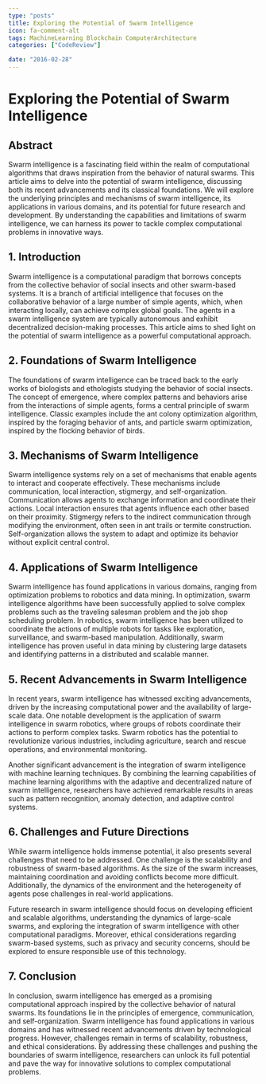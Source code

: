 ```yaml
---
type: "posts"
title: Exploring the Potential of Swarm Intelligence
icon: fa-comment-alt
tags: MachineLearning Blockchain ComputerArchitecture
categories: ["CodeReview"]

date: "2016-02-28"
---
```




# Exploring the Potential of Swarm Intelligence

## Abstract

Swarm intelligence is a fascinating field within the realm of computational algorithms that draws inspiration from the behavior of natural swarms. This article aims to delve into the potential of swarm intelligence, discussing both its recent advancements and its classical foundations. We will explore the underlying principles and mechanisms of swarm intelligence, its applications in various domains, and its potential for future research and development. By understanding the capabilities and limitations of swarm intelligence, we can harness its power to tackle complex computational problems in innovative ways.

## 1. Introduction

Swarm intelligence is a computational paradigm that borrows concepts from the collective behavior of social insects and other swarm-based systems. It is a branch of artificial intelligence that focuses on the collaborative behavior of a large number of simple agents, which, when interacting locally, can achieve complex global goals. The agents in a swarm intelligence system are typically autonomous and exhibit decentralized decision-making processes. This article aims to shed light on the potential of swarm intelligence as a powerful computational approach.

## 2. Foundations of Swarm Intelligence

The foundations of swarm intelligence can be traced back to the early works of biologists and ethologists studying the behavior of social insects. The concept of emergence, where complex patterns and behaviors arise from the interactions of simple agents, forms a central principle of swarm intelligence. Classic examples include the ant colony optimization algorithm, inspired by the foraging behavior of ants, and particle swarm optimization, inspired by the flocking behavior of birds.

## 3. Mechanisms of Swarm Intelligence

Swarm intelligence systems rely on a set of mechanisms that enable agents to interact and cooperate effectively. These mechanisms include communication, local interaction, stigmergy, and self-organization. Communication allows agents to exchange information and coordinate their actions. Local interaction ensures that agents influence each other based on their proximity. Stigmergy refers to the indirect communication through modifying the environment, often seen in ant trails or termite construction. Self-organization allows the system to adapt and optimize its behavior without explicit central control.

## 4. Applications of Swarm Intelligence

Swarm intelligence has found applications in various domains, ranging from optimization problems to robotics and data mining. In optimization, swarm intelligence algorithms have been successfully applied to solve complex problems such as the traveling salesman problem and the job shop scheduling problem. In robotics, swarm intelligence has been utilized to coordinate the actions of multiple robots for tasks like exploration, surveillance, and swarm-based manipulation. Additionally, swarm intelligence has proven useful in data mining by clustering large datasets and identifying patterns in a distributed and scalable manner.

## 5. Recent Advancements in Swarm Intelligence

In recent years, swarm intelligence has witnessed exciting advancements, driven by the increasing computational power and the availability of large-scale data. One notable development is the application of swarm intelligence in swarm robotics, where groups of robots coordinate their actions to perform complex tasks. Swarm robotics has the potential to revolutionize various industries, including agriculture, search and rescue operations, and environmental monitoring.

Another significant advancement is the integration of swarm intelligence with machine learning techniques. By combining the learning capabilities of machine learning algorithms with the adaptive and decentralized nature of swarm intelligence, researchers have achieved remarkable results in areas such as pattern recognition, anomaly detection, and adaptive control systems.

## 6. Challenges and Future Directions

While swarm intelligence holds immense potential, it also presents several challenges that need to be addressed. One challenge is the scalability and robustness of swarm-based algorithms. As the size of the swarm increases, maintaining coordination and avoiding conflicts become more difficult. Additionally, the dynamics of the environment and the heterogeneity of agents pose challenges in real-world applications.

Future research in swarm intelligence should focus on developing efficient and scalable algorithms, understanding the dynamics of large-scale swarms, and exploring the integration of swarm intelligence with other computational paradigms. Moreover, ethical considerations regarding swarm-based systems, such as privacy and security concerns, should be explored to ensure responsible use of this technology.

## 7. Conclusion

In conclusion, swarm intelligence has emerged as a promising computational approach inspired by the collective behavior of natural swarms. Its foundations lie in the principles of emergence, communication, and self-organization. Swarm intelligence has found applications in various domains and has witnessed recent advancements driven by technological progress. However, challenges remain in terms of scalability, robustness, and ethical considerations. By addressing these challenges and pushing the boundaries of swarm intelligence, researchers can unlock its full potential and pave the way for innovative solutions to complex computational problems.
